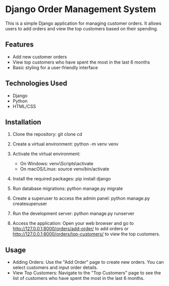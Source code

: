 # Django Order Management System

This is a simple Django application for managing customer orders. It allows users to add orders and view the top customers based on their spending.

## Features

- Add new customer orders
- View top customers who have spent the most in the last 6 months
- Basic styling for a user-friendly interface

## Technologies Used

- Django
- Python
- HTML/CSS

## Installation

1. Clone the repository:
   git clone <repository-url>
   cd <repository-directory>

2. Create a virtual environment:
   python -m venv venv

3. Activate the virtual environment:
   - On Windows: venv\Scripts\activate
   - On macOS/Linux: source venv/bin/activate

4. Install the required packages:
   pip install django

5. Run database migrations:
   python manage.py migrate

6. Create a superuser to access the admin panel:
   python manage.py createsuperuser

7. Run the development server:
   python manage.py runserver

8. Access the application:
   Open your web browser and go to http://127.0.0.1:8000/orders/add-order/ to add orders or http://127.0.0.1:8000/orders/top-customers/ to view the top customers.

## Usage

- Adding Orders: Use the "Add Order" page to create new orders. You can select customers and input order details.
- View Top Customers: Navigate to the "Top Customers" page to see the list of customers who have spent the most in the last 6 months.
